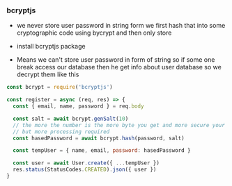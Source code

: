 ### bcryptjs

- we never store user password in string form we first hash that into some cryptographic code using bycrypt and then only store

- install bcryptjs package
- Means we can't store user password in form of string so if some one break access our database then he get info about user database so we decrypt them like this

```js
const bcrypt = require('bcryptjs')

const register = async (req, res) => {
  const { email, name, password } = req.body

  const salt = await bcrypt.genSalt(10)
  // the more the number is the more byte you get and more secure your password is
  // but more processing required
  const hasedPassword = await bcrypt.hash(password, salt)

  const tempUser = { name, email, password: hasedPassword }

  const user = await User.create({ ...tempUser })
  res.status(StatusCodes.CREATED).json({ user })
}
```
